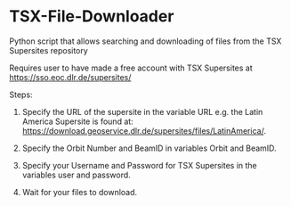 # TSX-File-Downloader
Python script that allows searching and downloading of files from the TSX Supersites repository

Requires user to have made a free account with TSX Supersites at https://sso.eoc.dlr.de/supersites/

Steps: 

1. Specify the URL of the supersite in the variable URL e.g. the Latin America Supersite is found at: https://download.geoservice.dlr.de/supersites/files/LatinAmerica/.

2. Specify the Orbit Number and BeamID in variables Orbit and BeamID.

3. Specify your Username and Password for TSX Supersites in the variables user and password.

4. Wait for your files to download.
